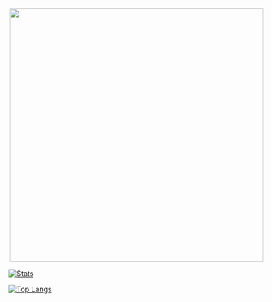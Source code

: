 <div id="header" align="center">
  <img src="https://media.discordapp.net/attachments/1090424648660942999/1090431869272723616/image.png?width=507&height=355" width="500"/>
</div>

[![Stats](https://github-readme-stats.vercel.app/api?username=VenusTheUI&show_icons=true&count_private=true&theme=github_dark)]()
  
[![Top Langs](https://github-readme-stats.vercel.app/api/top-langs/?username=VenusTheUI&hide=css&layout=compact&theme=github_dark)]()
